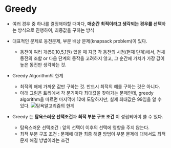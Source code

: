 # Greedy 

- 여러 경우 중 하나를 결정해야할 때마다, **매순간 최적이라고 생각되는 경우를 선택**하는 방식으로 진행하여, 최종값을 구하는 방식

- 대표적인 문제로 동전문제, 부분 배낭 문제(knapsack problem)이 있다.
    - 동전이 여러 개(50,10,5,1원) 있을 때 지금 각 동전의 시점(현재 단계)에서, 전체 동전의 조합 or 다음 단계의 동작을 고려하지 않고, 그 순간에 가치가 가장 값이 높은 동전만 생각하는 것. 

- Greedy Algorithm의 한계 
    - 최적의 해에 가까운 값만 구하는 것. 반드시 최적의 해를 구하는 것은 아니다.
    - 아래 그림은 트리에서 각 분기마다 최대값을 찾아가는 문제인데, greedy algorithm을 따르면 마지막에 12에 도달하지만, 실제 최대값은 99임을 알 수 있다.
    ![탐욕알고리즘의 한계](https://media.vlpt.us/post-images/cyranocoding/c8b8eff0-b228-11e9-89af-8fc0a61dbc3e/1CeFxqV8wFf2NaQm1hqYGMQ.png)

- Greedy 는 **탐욕스러운 선택조건**과 **최적 부분 구조 조건** 이 성립되어야 쓸 수 있다.
    - 탐욕스러운 선택조건 : 앞의 선택이 이후의 선택에 영향을 주지 않는다.
    - 최적 부분 구조 조건 : 문제에 대한 최종 해결 방법이 부분 문제에 대해서도 최적 문제 해결 방법이라는 조건



